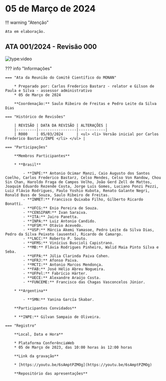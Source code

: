 # 05 de Março de 2024

!!! warning "Atenção"

    Ata em elaboração.


## ATA 001/2024 - Revisão 000

![type:video](https://youtube.com/embed/6sAmptPZMOg)

??? info "Informações"

    === "Ata da Reunião do Comitê Científico do MONAN"
    
        * Preparado por: Carlos Frederico Bastarz - relator e Gilson de Paula e Silva - assessor administrativo
        * 05 de Março de 2024
        
        **Coordenação:** Saulo Ribeiro de Freitas e Pedro Leite da Silva Dias

    === "Histórico de Revisões"

        | REVISÃO | DATA DA REVISÃO | ALTERAÇÕES |
        |---------|-----------------|------------|
        | R000    | 05/03/2024      | <ul> <li> Versão inicial por Carlos Frederico Bastarz/INPE </li> </ul> |
    
    === "Participações"
    
        **Membros Participantes**
        
        * **Brasil**

            - **INPE:** Antonio Ocimar Manzi, Caio Augusto dos Santos Coelho, Carlos Frederico Bastarz, Celso Mendes, Celso Von Randow, Chou Sin Chan, Haroldo Fraga de Campos Velho, João Gerd Zell de Mattos, Joaquim Eduardo Rezende Costa, Jorge Luís Gomes, Luciano Ponzi Pezzi, Luiz Flávio Rodrigues, Paulo Yoshio Kubota, Renato Galante Negri, Ronald Buss de Souza, Saulo Ribeiro de Freitas.
            - **INMET:** Francisco Quixaba Filho, Gilberto Ricardo Bonatti.
            - **UFCG:** Enio Pereira de Souza.
            - **CENSIPAM:** Ivan Saraiva.
            - **ITA:** Jairo Panetta.
            - **INPA:** Luiz Antonio Candido.
            - **UFSM:** Otávio Acevedo.
            - **USP:** Márcia Akemi Yamasoe, Pedro Leite da Silva Dias, Pedro da Silva Peixoto (ausente), Ricardo de Camargo.
            - **LNCC:** Roberto P. Souto.
            - **UFMS:** Vinícius Buscioli Capistrano.
            - **MB:** Flávia Rodrigues Pinheiro, Walid Maia Pinto Silva e Seba.
            - **UFPA:** Júlia Clarinda Paiva Cohen.     
            - **UFRJ:** Afonso Paiva.
            - **MCTI:** Antonio Marcos Mendonça.
            - **FAB:** José Hélio Abreu Nogueira.
            - **UFPel:** Fabrício Härter.
            - **UECE:** Alexandre Araújo Costa.
            - **FUNCEME:** Francisco das Chagas Vasconcelos Júnior.

        * **Argentina**

            - **SMN:** Yanina García Skabar.  

        **Participantes Convidados**
        
        * **INPE:** Gilvan Sampaio de Oliveira.
    
    === "Registro"
    
        **Local, Data e Hora**
        
        * Plataforma ConferênciaWeb
        * 05 de Março de 2023, das 10:00 horas às 12:00 horas
        
        **Link da gravação**
        
        * [https://youtu.be/6sAmptPZMOg](https://youtu.be/6sAmptPZMOg)
        
        **Repositório das apresentações**
        



